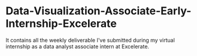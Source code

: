 # Data-Visualization-Associate-Early-Internship-Excelerate
It contains all the weekly deliverable I've submitted during my virtual internship as a data analyst associate intern at Excelerate.

